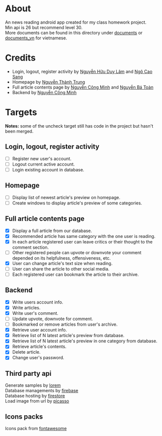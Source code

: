 # About
An news reading android app created for my class homework project. <br>
Min api is 26 but recommend level 30. <br> 
More documents can be found in this directory under [documents](https://github.com/u3Vi/LTDD_CS81_Nhom4/tree/main/document) 
or [documents_vn](https://github.com/u3Vi/LTDD_CS81_Nhom4/tree/main/document_vn) for vietnamese.  

# Credits
- Login, logout, register activity by [Nguyễn Hữu Duy Lâm](https://github.com/Lam12050504) and
[Ngô Cao Sang](https://github.com/sangnggo)
- Homepage by [Nguyễn Thành Trung](https://github.com/trung11112)
- Full article contents page by [Nguyễn Công Minh](https://github.com/u3Vi) and 
[Nguyễn Bá Toàn](https://github.com/zzztoanthang)
- Backend by [Nguyễn Công Minh](https://github.com/u3Vi)

# Targets
__Notes:__ some of the uncheck target still has code in the project but hasn't been merged. 
## Login, logout, register activity
- [ ] Register new user's account.
- [ ] Logout current active account.
- [ ] Login existing account in database.
## Homepage
- [ ] Display list of newest article's preview on homepage.
- [ ] Create windows to display article's preview of some categories.
## Full article contents page
- [x] Display a full article from our database.
- [x] Recommended article has same category with the one user is reading.
- [x] In each article registered user can leave critics or their thought to the comment section.
- [ ] Other registered people can upvote or downvote your comment depended on its helpfulness, offensiveness, etc.
- [x] User can change article's text size when reading.
- [ ] User can share the article to other social media.
- [ ] Each registered user can bookmark the article to their archive.
## Backend
- [x] Write users account info.
- [x] Write articles.
- [x] Write user's comment.
- [ ] Update upvote, downvote for comment.
- [ ] Bookmarked or remove articles from user's archive.
- [x] Retrieve user account info.
- [x] Retrieve list of N latest article's preview from database.
- [x] Retrieve list of N latest article's preview in one category from database.
- [x] Retrieve article's contents.
- [x] Delete article.
- [x] Change user's password.

## Third party api
Generate samples by [lorem](https://github.com/mdeanda/lorem) <br>
Database managements by [firebase](https://firebase.google.com/) <br>
Database hosting by [firestore](https://firebase.google.com/docs/firestore) <br>
Load image from url by [picasso](https://github.com/square/picasso) <br>

## Icons packs
Icons pack from [fontawesome](https://fontawesome.com/) <br>  
